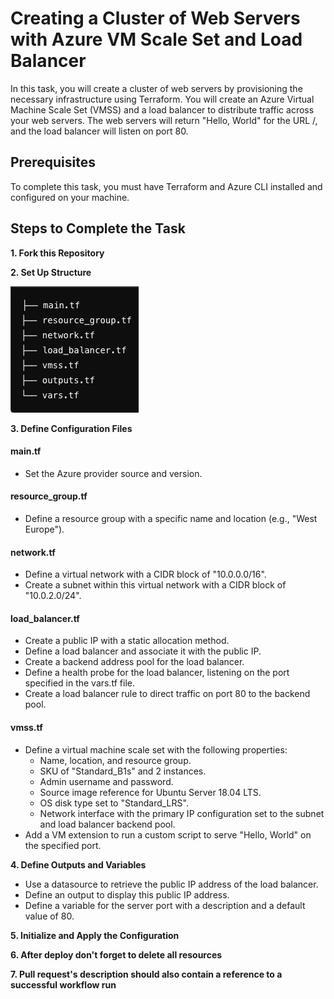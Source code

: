 # Creating a Cluster of Web Servers with Azure VM Scale Set and Load Balancer

In this task, you will create a cluster of web servers by provisioning the necessary infrastructure using Terraform. You will create an Azure Virtual Machine Scale Set (VMSS) and a load balancer to distribute traffic across your web servers. The web servers will return "Hello, World" for the URL /, and the load balancer will listen on port 80.

## Prerequisites

To complete this task, you must have Terraform and Azure CLI installed and configured on your machine.

## Steps to Complete the Task

**1. Fork this Repository**

**2. Set Up Structure**

![alt text](image.png)

**3. Define Configuration Files**

#### main.tf
- Set the Azure provider source and version.

#### resource_group.tf
- Define a resource group with a specific name and location (e.g., "West Europe").

#### network.tf
- Define a virtual network with a CIDR block of "10.0.0.0/16".
- Create a subnet within this virtual network with a CIDR block of "10.0.2.0/24".

#### load_balancer.tf
- Create a public IP with a static allocation method.
- Define a load balancer and associate it with the public IP.
- Create a backend address pool for the load balancer.
- Define a health probe for the load balancer, listening on the port specified in the vars.tf file.
- Create a load balancer rule to direct traffic on port 80 to the backend pool.

#### vmss.tf
- Define a virtual machine scale set with the following properties:
    * Name, location, and resource group.
    * SKU of "Standard_B1s" and 2 instances.
    * Admin username and password.
    * Source image reference for Ubuntu Server 18.04 LTS.
    * OS disk type set to "Standard_LRS".
    * Network interface with the primary IP configuration set to the subnet and load balancer backend pool.
- Add a VM extension to run a custom script to serve "Hello, World" on the specified port.


**4. Define Outputs and Variables**

- Use a datasource to retrieve the public IP address of the load balancer.
- Define an output to display this public IP address.
- Define a variable for the server port with a description and a default value of 80. 

**5. Initialize and Apply the Configuration**

**6. After deploy don't forget to delete all resources**

**7. Pull request's description should also contain a reference to a successful workflow run**